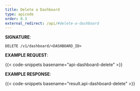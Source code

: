 ```yaml
---
title: Delete a Dashboard
type: apicode
order: 8.3
external_redirect: /api/#delete-a-dashboard
---
```



**SIGNATURE**:

`DELETE /v1/dashboard/<DASHBOARD_ID>`

**EXAMPLE REQUEST**:

{{< code-snippets basename="api-dashboard-delete" >}}

**EXAMPLE RESPONSE**:

{{< code-snippets basename="result.api-dashboard-delete" >}}
